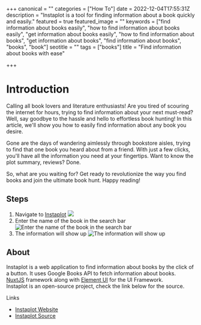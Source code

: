 +++
canonical = ""
categories = ["How To"]
date = 2022-12-04T17:55:31Z
description = "Instaplot is a tool for finding information about a book quickly and easily."
featured = true
featured_image = ""
keywords = ["find information about books easily", "how to find information about books easily", "get information about books easily", "how to find information about books", "get information about books", "find information about books", "books", "book"]
seotitle = ""
tags = ["books"]
title = "Find information about books with ease"

+++
# Introduction

Calling all book lovers and literature enthusiasts! Are you tired of scouring the internet for hours, trying to find information about your next must-read? Well, say goodbye to the hassle and hello to effortless book hunting! In this article, we'll show you how to easily find information about any book you desire.

Gone are the days of wandering aimlessly through bookstore aisles, trying to find that one book you heard about from a friend. With just a few clicks, you'll have all the information you need at your fingertips. Want to know the plot summary, reviews? Done. 

So, what are you waiting for? Get ready to revolutionize the way you find books and join the ultimate book hunt. Happy reading! 

## Steps

1. Navigate to [Instaplot](https://instaplot.vaibhav.studio "Instaplot Website") ![](/uploads/2022-12-04-instaplot-initial.png)
2. Enter the name of the book in the search bar ![Enter the name of the book in the search bar](/uploads/2022-12-04-instaplot_search_bar.png)
3. The information will show up ![The information will show up](/uploads/2022-12-04-instaplot_final.png)

## About

Instaplot is a web application to find information about books by the click of a button. It uses Google Books API to fetch information about books.  
[NuxtJS](https://nuxtjs.org/ "NuxtJS") framework along with [Element UI](https://element.eleme.io/) for the UI Framework.  
Instaplot is an open-source project, check the link below for the source.

Links

* [Instaplot Website](https://instaplot.vaibhav.studio "Instaplot Website")
* [Instaplot Source](https://github.com/Instaplot "Instaplot Source")
